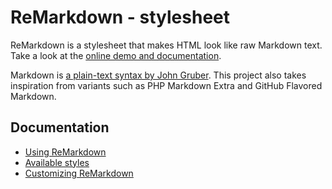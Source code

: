 
# ReMarkdown - stylesheet

ReMarkdown is a stylesheet that makes HTML look like raw Markdown text.
Take a look at the [online demo and documentation](https://fvsch.github.io/remarkdown/).

Markdown is [a plain-text syntax by John Gruber](https://daringfireball.net/projects/markdown/). This project also takes inspiration from variants such as PHP Markdown Extra and GitHub Flavored Markdown.

## Documentation

- [Using ReMarkdown](https://fvsch.github.io/remarkdown/)
- [Available styles](https://fvsch.github.io/remarkdown/styles.html)
- [Customizing ReMarkdown](https://fvsch.github.io/remarkdown/customize.html)
